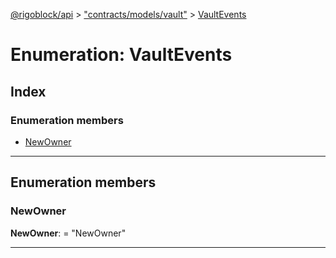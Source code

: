 [@rigoblock/api](../README.md) > ["contracts/models/vault"](../modules/_contracts_models_vault_.md) > [VaultEvents](../enums/_contracts_models_vault_.vaultevents.md)

# Enumeration: VaultEvents

## Index

### Enumeration members

* [NewOwner](_contracts_models_vault_.vaultevents.md#newowner)

---

## Enumeration members

<a id="newowner"></a>

###  NewOwner

**NewOwner**:  = "NewOwner"

___

